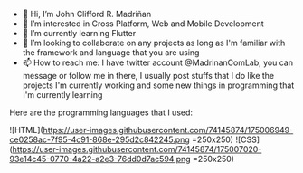 - 👋 Hi, I’m John Clifford R. Madriñan
- 👀 I’m interested in Cross Platform, Web and Mobile Development
- 🌱 I’m currently learning Flutter
- 💞️ I’m looking to collaborate on any projects as long as I'm familiar with the framework and language that you are using
- 📫 How to reach me: I have twitter account @MadrinanComLab, you can message or follow me in there, I usually post stuffs that I do like the projects I'm currently working and some new things in programming that I'm currently learning

Here are the programming languages that I used:

![HTML](https://user-images.githubusercontent.com/74145874/175006949-ce0258ac-7f95-4c91-868e-295d2c842245.png =250x250)
![CSS](https://user-images.githubusercontent.com/74145874/175007020-93e14c45-0770-4a22-a2e3-76dd0d7ac594.png =250x250)
